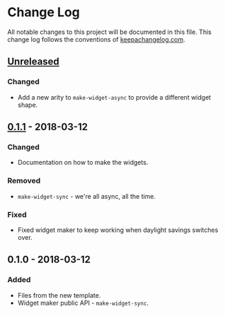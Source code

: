 # Change Log
All notable changes to this project will be documented in this file. This change log follows the conventions of [keepachangelog.com](http://keepachangelog.com/).

## [Unreleased]
### Changed
- Add a new arity to `make-widget-async` to provide a different widget shape.

## [0.1.1] - 2018-03-12
### Changed
- Documentation on how to make the widgets.

### Removed
- `make-widget-sync` - we're all async, all the time.

### Fixed
- Fixed widget maker to keep working when daylight savings switches over.

## 0.1.0 - 2018-03-12
### Added
- Files from the new template.
- Widget maker public API - `make-widget-sync`.

[Unreleased]: https://github.com/your-name/back-end-code-challenge/compare/0.1.1...HEAD
[0.1.1]: https://github.com/your-name/back-end-code-challenge/compare/0.1.0...0.1.1
